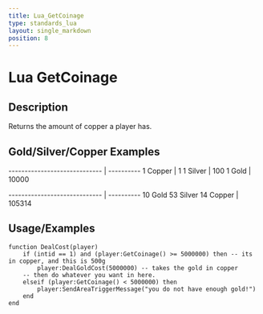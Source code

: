 ```yaml
---
title: Lua_GetCoinage
type: standards_lua
layout: single_markdown
position: 8
---
```


# Lua GetCoinage

## Description

Returns the amount of copper a player has.

## Gold/Silver/Copper Examples

----------------------------- | ---------- 
1 Copper                      | 1
1 Silver                      | 100
1 Gold                        | 10000

----------------------------- | ---------- 
10 Gold 53 Silver 14 Copper   | 105314

## Usage/Examples

```
function DealCost(player)
    if (intid == 1) and (player:GetCoinage() >= 5000000) then -- its in copper, and this is 500g
        player:DealGoldCost(5000000) -- takes the gold in copper
    -- then do whatever you want in here.
    elseif (player:GetCoinage() < 5000000) then
        player:SendAreaTriggerMessage("you do not have enough gold!")
    end
end
```